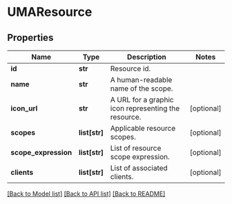 # UMAResource

## Properties
Name | Type | Description | Notes
------------ | ------------- | ------------- | -------------
**id** | **str** | Resource id. | 
**name** | **str** | A human-readable name of the scope. | 
**icon_url** | **str** | A URL for a graphic icon representing the resource. | [optional] 
**scopes** | **list[str]** | Applicable resource scopes. | [optional] 
**scope_expression** | **list[str]** | List of resource scope expression. | [optional] 
**clients** | **list[str]** | List of associated clients. | [optional] 

[[Back to Model list]](../README.md#documentation-for-models) [[Back to API list]](../README.md#documentation-for-api-endpoints) [[Back to README]](../README.md)


